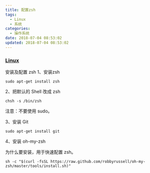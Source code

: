 ```yaml
---
title: 配置zsh
tags:
  - Linux
  - 系统
categories:
  - 操作系统
date: 2018-07-04 08:53:02
updated: 2018-07-04 08:53:02
---
```


### [Linux](https://a1049145827.github.io/2018/11/12/Ubuntu-16-04%E4%B8%8B%E5%AE%89%E8%A3%85zsh%E5%92%8Coh-my-zsh/)

安装及配置 zsh
1、安装zsh

```
sudo apt-get install zsh
```

2、把默认的 Shell 改成 zsh

```
chsh -s /bin/zsh
```

注意：不要使用 sudo。

3、安装 Git


```
sudo apt-get install git
```


4、安装 oh-my-zsh

为什么要安装，用于快速配置 zsh。


```
sh -c "$(curl -fsSL https://raw.github.com/robbyrussell/oh-my-zsh/master/tools/install.sh)"
```

